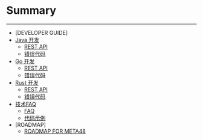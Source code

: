 # Summary
---
* [DEVELOPER GUIDE]
* [Java 开发](part1/README.md)
    * [REST API](part1/REST_API.md)
    * [错误代码](part1/错误代码.md)
* [Go 开发](part2/README.md)
    * [REST API](part1/REST_API.md)
    * [错误代码](part1/错误代码.md)
* [Rust 开发](part3/README.md)
    * [REST API](part1/REST_API.md)
    * [错误代码](part1/错误代码.md)
* [技术FAQ](part4/README.md)
    * [FAQ](part4/FAQ.md)
    * [代码示例](part4/代码示例.md)
* [ROADMAP]
    * [ROADMAP FOR META48](roadmap/ROADMAP.md)
